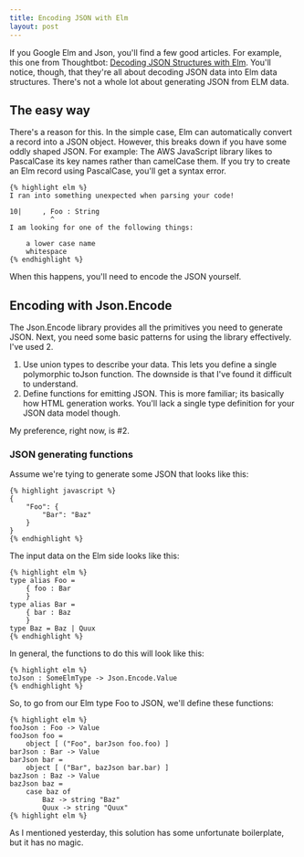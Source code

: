 ```yaml
---
title: Encoding JSON with Elm
layout: post
---
```


If you Google Elm and Json, you'll find a few good articles.
For example, this one from Thoughtbot: [Decoding JSON Structures with Elm](https://robots.thoughtbot.com/decoding-json-structures-with-elm).
You'll notice, though, that they're all about decoding JSON data into Elm data structures.
There's not a whole lot about generating JSON from ELM data.

## The easy way

There's a reason for this.
In the simple case, Elm can automatically convert a record into a JSON object.
However, this breaks down if you have some oddly shaped JSON.
For example: The AWS JavaScript library likes to PascalCase its key names rather than camelCase them.
If you try to create an Elm record using PascalCase, you'll get a syntax error.


    {% highlight elm %}
    I ran into something unexpected when parsing your code!

    10|     , Foo : String
              ^
    I am looking for one of the following things:

        a lower case name
        whitespace
    {% endhighlight %}

When this happens, you'll need to encode the JSON yourself.

## Encoding with Json.Encode

The Json.Encode library provides all the primitives you need to generate JSON.
Next, you need some basic patterns for using the library effectively.
I've used 2.

1. Use union types to describe your data.
This lets you define a single polymorphic toJson function.
The downside is that I've found it difficult to understand.
2. Define functions for emitting JSON.
This is more familiar; its basically how HTML generation works.
You'll lack a single type definition for your JSON data model though.

My preference, right now, is #2.

### JSON generating functions

Assume we're tying to generate some JSON that looks like this:

    {% highlight javascript %}
    {
        "Foo": {
            "Bar": "Baz"
        }
    }
    {% endhighlight %}

The input data on the Elm side looks like this:

    {% highlight elm %}
    type alias Foo =
        { foo : Bar
        }
    type alias Bar =
        { bar : Baz
        }
    type Baz = Baz | Quux
    {% endhighlight %}

In general, the functions to do this will look like this:

    {% highlight elm %}
    toJson : SomeElmType -> Json.Encode.Value
    {% endhighlight %}

So, to go from our Elm type Foo to JSON, we'll define these functions:

    {% highlight elm %}
    fooJson : Foo -> Value
    fooJson foo =
        object [ ("Foo", barJson foo.foo) ]
    barJson : Bar -> Value
    barJson bar =
        object [ ("Bar", bazJson bar.bar) ]
    bazJson : Baz -> Value
    bazJson baz =
        case baz of
            Baz -> string "Baz"
            Quux -> string "Quux"
    {% highlight elm %}

As I mentioned yesterday, this solution has some unfortunate boilerplate, but it has no magic.
